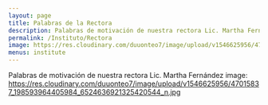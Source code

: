 ```yaml
---
layout: page
title: Palabras de la Rectora
description: Palabras de motivación de nuestra rectora Lic. Martha Fernández
permalink: /Instituto/Rectora
image: https://res.cloudinary.com/duuonteo7/image/upload/v1546625956/47015837_198593964405984_6524636921325420544_n.jpg
menus: institute
---
```


Palabras de motivación de nuestra rectora Lic. Martha Fernández
image: https://res.cloudinary.com/duuonteo7/image/upload/v1546625956/47015837_198593964405984_6524636921325420544_n.jpg
